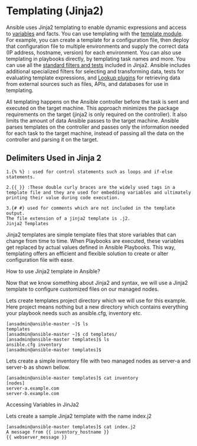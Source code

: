 # Templating (Jinja2)

Ansible uses Jinja2 templating to enable dynamic expressions and access to [variables](https://docs.ansible.com/ansible/latest/user_guide/playbooks_variables.html#playbooks-variables) and facts. You can use templating with the [template module](https://docs.ansible.com/ansible/latest/collections/ansible/builtin/template_module.html#template-module). For example, you can create a template for a configuration file, then deploy that configuration file to multiple environments and supply the correct data (IP address, hostname, version) for each environment. You can also use templating in playbooks directly, by templating task names and more. You can use all the [standard filters and tests](https://jinja.palletsprojects.com/en/3.1.x/templates/#builtin-filters) included in Jinja2. Ansible includes additional specialized filters for selecting and transforming data, tests for evaluating template expressions, and [Lookup plugins](https://docs.ansible.com/ansible/latest/plugins/lookup.html#lookup-plugins) for retrieving data from external sources such as files, APIs, and databases for use in templating.

All templating happens on the Ansible controller before the task is sent and executed on the target machine. This approach minimizes the package requirements on the target (jinja2 is only required on the controller). It also limits the amount of data Ansible passes to the target machine. Ansible parses templates on the controller and passes only the information needed for each task to the target machine, instead of passing all the data on the controller and parsing it on the target.

## Delimiters Used in Jinja 2

    1.{% %} : used for control statements such as loops and if-else statements.

    2.{{ }} :These double curly braces are the widely used tags in a template file and they are used for embedding variables and ultimately printing their value during code execution.

    3.{# #} used for comments which are not included in the template output.
    The file extension of a jinja2 template is .j2.
    Jinja2 Templates

Jinja2 templates are simple template files that store variables that can change from time to time. When Playbooks are executed, these variables get replaced by actual values defined in Ansible Playbooks. This way, templating offers an efficient and flexible solution to create or alter configuration file with ease.

How to use Jinja2 template in Ansible?

Now that we know something about Jinja2 and syntax, we will use a Jinja2 template to configure customized files on our managed nodes.

Lets create templates project directory which we will use for this example. Here project means nothing but a new directory which contains everything your playbook needs such as ansible.cfg, inventory etc.

    [ansadmin@ansible-master ~]$ ls
    templates
    [ansadmin@ansible-master ~]$ cd templates/
    [ansadmin@ansible-master templates]$ ls
    ansible.cfg inventory
    [ansadmin@ansible-master templates]$

Lets create a simple inventory file with two managed nodes as server-a and server-b as shown bellow.

    [ansadmin@ansible-master templates]$ cat inventory
    [nodes]
    server-a.example.com
    server-b.example.com

Accessing Variables in JinJa2

Lets create a sample Jinja2 template with the name index.j2

    [ansadmin@ansible-master templates]$ cat index.j2 
    A message from {{ inventory_hostname }}
    {{ webserver_message }}